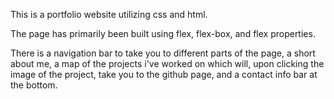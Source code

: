 This is a portfolio website utilizing css and html. 

The page has primarily been built using flex, flex-box, and flex properties. 

There is a navigation bar to take you to different parts of the page, a short about me, a map of the projects i've worked on which will, upon clicking the image of the project, take you to the github page, and a contact info bar at the bottom. 